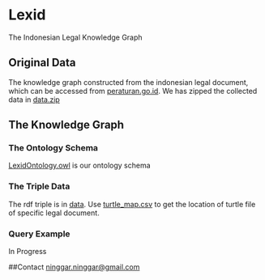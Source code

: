 Lexid
==============
The Indonesian Legal Knowledge Graph

## Original Data
The knowledge graph constructed from the indonesian legal document, which can be accessed from [peraturan.go.id](https://peraturan.go.id/). We has zipped the collected data in [data.zip](https://drive.google.com/file/d/1PCMzJu5i2fR-KwlCzSAsz41hv3VsqB6N/view?usp=sharing)

## The Knowledge Graph

### The Ontology Schema
[LexidOntology.owl](https://github.com/ninggar17/Lexid/blob/first/LexidOntology.owl) is our ontology schema

### The Triple Data
The rdf triple is in [data](https://github.com/ninggar17/Lexid/tree/master/data). Use [turtle_map.csv](https://github.com/ninggar17/Lexid/blob/master/data/turtle_map.csv) to get the location of turtle file of specific legal document.

### Query Example
In Progress

##Contact
ninggar.ninggar@gmail.com

